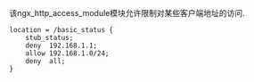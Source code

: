 该ngx_http_access_module模块允许限制对某些客户端地址的访问.

```
location = /basic_status {
    stub_status;
    deny  192.168.1.1;
    allow 192.168.1.0/24;
    deny  all;
}
```
